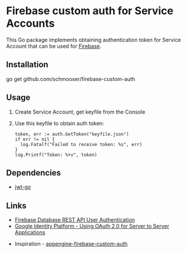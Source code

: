 # Firebase custom auth for Service Accounts

This Go package implements obtaining authentication token for Service Account that can be used for [Firebase].

## Installation

  go get github.com/schmooser/firebase-custom-auth

## Usage

1. Create Service Account, get keyfile from the Console
2. Use this keyfile to obtain auth token:

       token, err := auth.GetToken("keyfile.json")
       if err != nil {
         log.Fatalf("Failed to receive token: %s", err)
       }
       log.Printf("Token: %+v", token)

## Dependencies

* [jwt-go](https://github.com/dgrijalva/jwt-go)

## Links
* [Firebase Database REST API User Authentication](https://firebase.google.com/docs/reference/rest/database/user-auth)
* [Google Identity Platform - Using OAuth 2.0 for Server to Server Applications](https://developers.google.com/identity/protocols/OAuth2ServiceAccount#authorizingrequests)
- Inspiration - [appengine-firebase-custom-auth](https://github.com/k2wanko-sandbox/appengine-firebase-custom-auth)

[Firebase]: https://firebase.google.com
